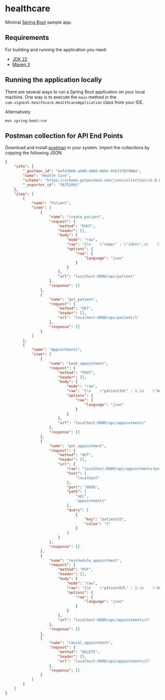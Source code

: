 # healthcare

Minimal [Spring Boot](http://projects.spring.io/spring-boot/) sample app.

## Requirements

For building and running the application you need:

- [JDK 22](https://www.oracle.com/java/technologies/javase/jdk22-archive-downloads.html)
- [Maven 3](https://maven.apache.org)

## Running the application locally

There are several ways to run a Spring Boot application on your local machine. One way is to execute the `main` method in the `com.vignesh.healthcare.HealthcareApplication` class from your IDE.

Alternatively

```shell
mvn spring-boot:run
```

## Postman collection for API End Points

Download and install [postman](https://www.postman.com/downloads/) in your system. Import the collections by copying the following JSON.

```json
{
	"info": {
		"_postman_id": "6af43660-a9d8-480d-b65e-01bf2f0f988a",
		"name": "Health Care",
		"schema": "https://schema.getpostman.com/json/collection/v2.0.0/collection.json",
		"_exporter_id": "36752091"
	},
	"item": [
		{
			"name": "Patient",
			"item": [
				{
					"name": "create_patient",
					"request": {
						"method": "POST",
						"header": [],
						"body": {
							"mode": "raw",
							"raw": "{\n    \"name\" : \"John\",\n    \"age\" : 32,\n    \"email\" : \"john.a@outlook.com\"\n}",
							"options": {
								"raw": {
									"language": "json"
								}
							}
						},
						"url": "localhost:8080/api/patient"
					},
					"response": []
				},
				{
					"name": "get_patient",
					"request": {
						"method": "GET",
						"header": [],
						"url": "localhost:8080/api/patient/1"
					},
					"response": []
				}
			]
		},
		{
			"name": "Appointments",
			"item": [
				{
					"name": "book_appointment",
					"request": {
						"method": "POST",
						"header": [],
						"body": {
							"mode": "raw",
							"raw": "{\n    \"patientId\" : 1,\n    \"doctorName\" : \"Steve\",\n    \"appointmentTime\" : \"22-July-2024\"\n}",
							"options": {
								"raw": {
									"language": "json"
								}
							}
						},
						"url": "localhost:8080/api/appointments"
					},
					"response": []
				},
				{
					"name": "get_appointment",
					"request": {
						"method": "GET",
						"header": [],
						"url": {
							"raw": "localhost:8080/api/appointments?patientId=1",
							"host": [
								"localhost"
							],
							"port": "8080",
							"path": [
								"api",
								"appointments"
							],
							"query": [
								{
									"key": "patientId",
									"value": "1"
								}
							]
						}
					},
					"response": []
				},
				{
					"name": "reschedule_appointment",
					"request": {
						"method": "PUT",
						"header": [],
						"body": {
							"mode": "raw",
							"raw": "{\n    \"patiendId\" : 1,\n    \"doctorName\" : \"Tony\",\n    \"appointmentTime\" : \"20-Dec-2024\"\n}",
							"options": {
								"raw": {
									"language": "json"
								}
							}
						},
						"url": "localhost:8080/api/appointments/1"
					},
					"response": []
				},
				{
					"name": "cancel_appointment",
					"request": {
						"method": "DELETE",
						"header": [],
						"url": "localhost:8080/api/appointments/1"
					},
					"response": []
				}
			]
		}
	]
}
```
